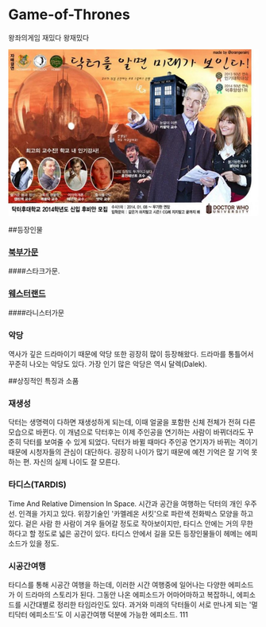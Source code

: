 # Game-of-Thrones
왕좌의게임 재밌다 왕재밌다


![](https://raw.githubusercontent.com/GeekInTheClass/DoctorWho/master/Intro.jpg)



##등장인물
### <a href = "./Doctors.md/"> 북부가문 </a>
####스타크가문.
### <a href = "./Companions.md/"> 웨스터랜드 </a>
####라니스터가문
### 악당
역사가 깊은 드라마이기 때문에 악당 또한 굉장히 많이 등장해왔다. 드라마를 통틀어서 꾸준히 나오는 악당도 있다. 가장 인기 많은 악당은 역시 달렉(Dalek).

##상징적인 특징과 소품
### 재생성
닥터는 생명력이 다하면 재생성하게 되는데, 이때 얼굴을 포함한 신체 전체가 전혀 다른 모습으로 바뀐다. 이 개념으로 닥터후는 이제 주인공을 연기하는 사람이 바뀌더라도 꾸준히 닥터를 보여줄 수 있게 되었다. 닥터가 바뀔 때마다 주인공 연기자가 바뀌는 격이기 때문에 시청자들의 관심이 대단하다. 굉장히 나이가 많기 때문에 예전 기억은 잘 기억 못하는 편. 자신의 실제 나이도 잘 모른다.
### 타디스(TARDIS)
Time And Relative Dimension In Space. 시간과 공간을 여행하는 닥터의 개인 우주선. 인격을 가지고 있다. 위장기술인 '카멜레온 서킷'으로 파란색 전화박스 모양을 하고 있다. 겉은 사람 한 사람이 겨우 들어갈 정도로 작아보이지만, 타디스 안에는 거의 무한하다고 할 정도로 넓은 공간이 있다. 타디스 안에서 길을 모든 등장인물들이 헤메는 에피소드가 있을 정도.
### 시공간여행
타디스를 통해 시공간 여행을 하는데, 이러한 시간 여행중에 일어나는 다양한 에피소드가 이 드라마의 스토리가 된다. 그동안 나온 에피소드가 어마어마하고 복잡하니, 에피소드를 시간대별로 정리한 타임라인도 있다. 과거와 미래의 닥터들이 서로 만나게 되는 '멀티닥터 에피소드'도 이 시공간여행 덕분에 가능한 에피소드. 111
